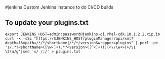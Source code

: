#jenkins
Custom Jenkins instance to do CI/CD builds

To update your plugins.txt
--------------------------

    export JENKINS_HOST=admin:password@jenkins-ci.rhel-cdk.10.1.2.2.xip.io
    curl -k -sSL "https://$JENKINS_HOST/pluginManager/api/xml?depth=1&xpath=/*/*/shortName|/*/*/version&wrapper=plugins" | perl -pe 's/.*?<shortName>([\w-]+).*?<version>([^<]+)()(<\/\w+>)+/\1 \2\n/g'|sed 's/ /:/' > plugins.txt



